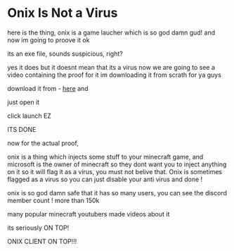 # Onix Is Not a Virus

here is the thing, onix is a game laucher which is so god damn gud! and now im going to proove it ok 

its an exe file, sounds suspicious, right? 

yes it does but it doesnt mean that its a virus now we are going to see a video containing the proof for it im downloading it from scrath for ya guys 

download it from - [here](https://github.com/notcarlton/OnixLauncher/releases/latest/download/OnixLauncher.exe?raw=true) and 

just open it 

click launch EZ 

ITS DONE

now for the actual proof, 

onix is a thing which injects some stuff to your minecraft game, and microsoft is the owner of minecraft so they dont want you to inject anything on it so 
it will flag it as a virus, you must not belive that. Onix is sometimes flagged as a virus so you can just disable your anti virus and done ! 

onix is so god damn safe that it has so many users, you can see the discord member count ! more than 150k 

many popular minecraft youtubers made videos about it 

its seriously ON TOP!

ONIX CLIENT ON TOP!!!

